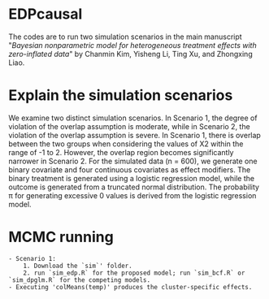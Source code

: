 # EDPcausal

The codes are to run two simulation scenarios in the main manuscript "*Bayesian nonparametric model for heterogeneous treatment effects with zero-inflated data*" by Chanmin Kim, Yisheng Li, Ting Xu, and Zhongxing Liao.  

# Explain the simulation scenarios

We examine two distinct simulation scenarios. In Scenario 1, the degree of violation of the overlap assumption is moderate, while in Scenario 2, the violation of the overlap assumption is severe. In Scenario 1, there is overlap between the two groups when considering the values of X2 within the range of -1 to 2. However, the overlap region becomes significantly narrower in Scenario 2. For the simulated data (n = 600), we generate one binary covariate and four continuous covariates as effect modifiers. The binary treatment is generated using a logistic regression model, while the outcome is generated from a truncated normal distribution. The probability π for generating excessive 0 values is derived from the logistic regression model.

# MCMC running

    - Scenario 1: 
        1. Download the `sim`' folder. 
        2. run `sim_edp.R` for the proposed model; run `sim_bcf.R` or `sim_dpglm.R` for the competing models.
    - Executing 'colMeans(temp)' produces the cluster-specific effects.
    
